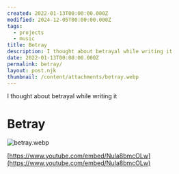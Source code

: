 ```yaml
---
created: 2022-01-13T00:00:00.000Z
modified: 2024-12-05T00:00:00.000Z
tags:
  - projects
  - music
title: Betray
description: I thought about betrayal while writing it
date: 2022-01-13T00:00:00.000Z
permalink: betray/
layout: post.njk
thumbnail: /content/attachments/betray.webp
---
```


I thought about betrayal while writing it

# Betray

![betray.webp](/content/attachments/betray.webp)

[https://www.youtube.com/embed/NuIa8bmcOLw](https://www.youtube.com/embed/NuIa8bmcOLw)
